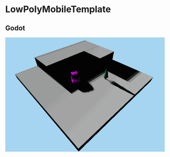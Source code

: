 # LowPolyMobileTemplate
 
## Godot
![](https://github.com/nezvers/LowPolyMobileTemplate/raw/main/GodotLowPoly.gif)    

